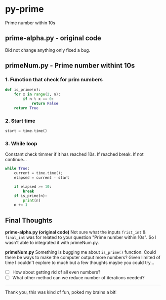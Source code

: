 # py-prime
Prime number within 10s

## prime-alpha.py -  original code
Did not change anything only fixed a bug. 


## primeNum.py - Prime number withint 10s

### 1. Function that check for prim numbers
```py
def is_prime(n):
    for x in range(2, n):
        if n % x == 0:
            return False
    return True
```

### 2. Start time
```py
start = time.time()
```

### 3. While loop
Constant check timmer if it has reached 10s.  If reached break.  If not continue...
```py
while True:
    current = time.time();
    elapsed = current - start

    if elapsed >= 10:
        break
    if is_prime(n):
        print(n)
    n += 1
```

## Final Thoughts

**prime-alpha.py (original code)**
Not sure what the inputs `frist_int` & `final_int` was for related to your question "Prime number within 10s".  So I wasn't able to integrated it with primeNum.py.

**primeNum.py**
Something is bugging me about `is_prime()` function.  Could there be ways to make the computer output more numbers? Given limited of time I couldn't explore to much but a few thoughts maybe you could try...

- [ ] How about getting rid of all even numbers?
- [ ] What other method can we reduce number of iterations needed?

-----

Thank you, this was kind of fun, poked my brains a bit!